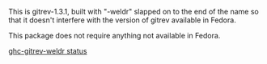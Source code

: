 This is gitrev-1.3.1, built with "-weldr" slapped on to the end of the name so
that it doesn't interfere with the version of gitrev available in Fedora.

This package does not require anything not available in Fedora.

[ghc-gitrev-weldr status](https://copr.fedorainfracloud.org/coprs/dshea/bdcs-haskell-deps/package/ghc-gitrev-weldr/status_image/last_build.png)
